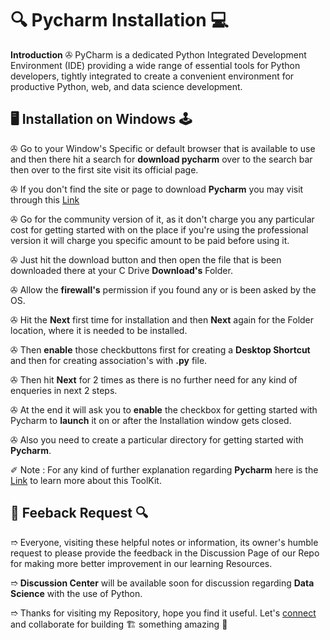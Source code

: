 # 🔍 Pycharm Installation 💻

**Introduction** ✇ PyCharm is a dedicated Python Integrated Development Environment (IDE) providing a wide range of essential tools for Python developers, tightly integrated to create a convenient environment for productive Python, web, and data science development.

## 🖥️ Installation on Windows 🕹️

✇ Go to your Window's Specific or default browser that is available to use and then there hit a search for **download pycharm** over to the search bar then over to the first site visit its official page.

✇ If you don't find the site or page to download **Pycharm** you may visit through this [Link](https://www.jetbrains.com/pycharm/)

✇ Go for the community version of it, as it don't charge you any particular cost for getting started with on the place if you're using the professional version it will charge you specific amount to be paid before using it.

✇ Just hit the download button and then open the file that is been downloaded there at your C Drive **Download's** Folder.

✇ Allow the **firewall's** permission if you found any or is been asked by the OS. 

✇ Hit the **Next** first time for installation and then **Next** again for the Folder location, where it is needed to be installed.

✇ Then **enable** those checkbuttons first for creating a **Desktop Shortcut** and then for creating association's with **.py** file.

✇ Then hit **Next** for 2 times as there is no further need for any kind of enqueries in next 2 steps.

✇ At the end it will ask you to **enable** the checkbox for getting started with Pycharm to **launch** it on or after the Installation window gets closed.

✇ Also you need to create a particular directory for getting started with **Pycharm**. 

✐ Note : For any kind of further explanation regarding **Pycharm** here is the [Link]() to learn more about this ToolKit.

## 📑 Feeback Request 🔍

➱ Everyone, visiting these helpful notes or information, its owner's humble request to please provide the feedback in the Discussion Page of our Repo for making more better improvement in our learning Resources.

➱ **Discussion Center** will be available soon for discussion regarding **Data Science** with the use of Python.

➱ Thanks for visiting my Repository, hope you find it useful. Let's [connect](https://github.com/ackwolver335) and collaborate for building 🏗️ something amazing 🗿